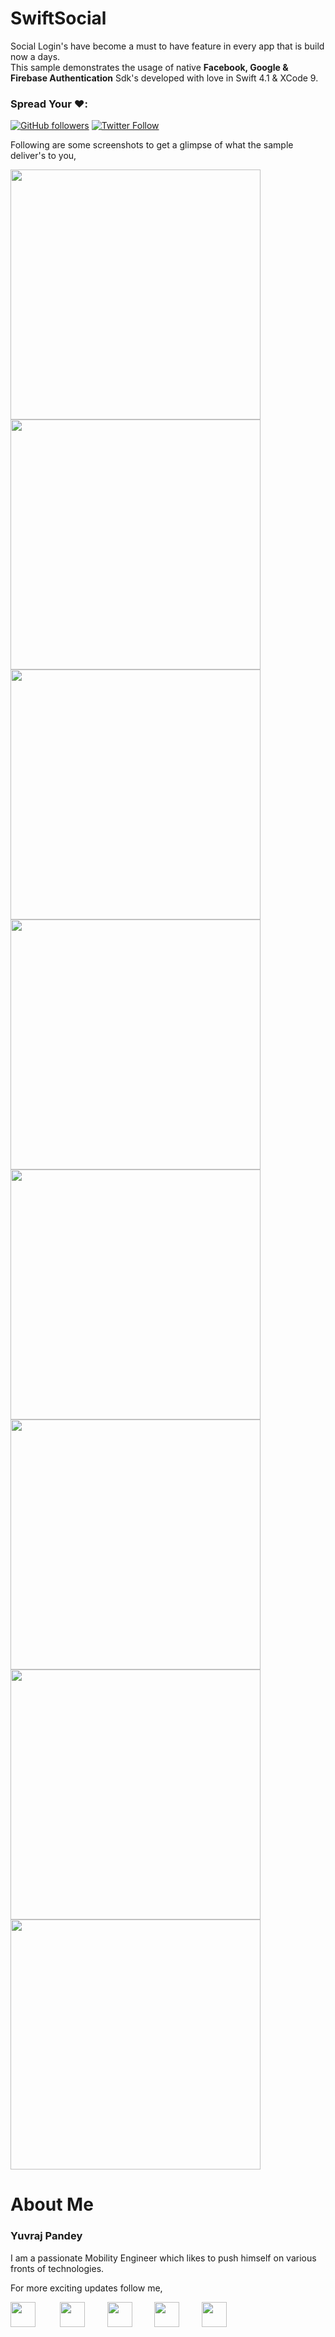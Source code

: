 # SwiftSocial

Social Login's have become a must to have feature in every app that is build now a days.</br>
This sample demonstrates the usage  of native <b>Facebook, Google & Firebase Authentication</b> Sdk's developed with love in Swift 4.1 & XCode 9.

### Spread Your ❤️:
[![GitHub followers](https://img.shields.io/github/followers/yuvraj24.svg?style=social&label=Follow)](https://github.com/yuvraj24)  [![Twitter Follow](https://img.shields.io/twitter/follow/yuvrajpandey24.svg?style=social)](https://twitter.com/yuvrajpandey24)

Following are some screenshots to get a glimpse of what the sample deliver's to you,

<p float="left">
  <img src="https://github.com/yuvraj24/SwiftSocial/blob/master/swiftsocial/Screenshots/home.png" width="400" />
  <img src="https://github.com/yuvraj24/SwiftSocial/blob/master/swiftsocial/Screenshots/signup.png" width="400" />
    <img src="https://github.com/yuvraj24/SwiftSocial/blob/master/swiftsocial/Screenshots/firebase1.png" width="400" />
    <img src="https://github.com/yuvraj24/SwiftSocial/blob/master/swiftsocial/Screenshots/firebase2.png" width="400" />
  <img src="https://github.com/yuvraj24/SwiftSocial/blob/master/swiftsocial/Screenshots/google2.png" width="400" />
  <img src="https://github.com/yuvraj24/SwiftSocial/blob/master/swiftsocial/Screenshots/google1.png" width="400" />
  <img src="https://github.com/yuvraj24/SwiftSocial/blob/master/swiftsocial/Screenshots/fb1.png" width="400" />
  <img src="https://github.com/yuvraj24/SwiftSocial/blob/master/swiftsocial/Screenshots/fb3.png" width="400" />
</p>


# About Me

### Yuvraj Pandey
I am a passionate Mobility Engineer which likes to push himself on various fronts of technologies.  

For more exciting updates follow me,

<a href="https://twitter.com/yuvrajpandey24" target="_blank"><img src="https://github.com/yuvraj24/LiveSmashBar/blob/master/images/twitter.png" width="40" height="40"></a> &nbsp;&nbsp;&nbsp;&nbsp;&nbsp;&nbsp;&nbsp;&nbsp;&nbsp;<a href="https://www.linkedin.com/in/yuvraj24" target="_blank"><img src="https://github.com/yuvraj24/LiveSmashBar/blob/master/images/linkedin.png" width="40" height="40"></a>&nbsp;&nbsp;&nbsp;&nbsp;&nbsp;&nbsp;&nbsp;&nbsp;&nbsp;<a href="https://github.com/yuvraj24" target="_blank"><img src="https://github.com/yuvraj24/LiveSmashBar/blob/master/images/github.png" height="40"></a>&nbsp;&nbsp;&nbsp;&nbsp;&nbsp;&nbsp;&nbsp;&nbsp;&nbsp;<a href="https://medium.com/@yuvrajpandey24" target="_blank"><img src="https://github.com/yuvraj24/LiveSmashBar/blob/master/images/medium.png" width="40" height="40"></a>&nbsp;&nbsp;&nbsp;&nbsp;&nbsp;&nbsp;&nbsp;&nbsp;&nbsp;<a href="https://play.google.com/store/apps/developer?id=Yuvraj+Pandey"><img src="https://github.com/yuvraj24/LiveSmashBar/blob/master/images/playstore.png" width="40" height="40"></a>
